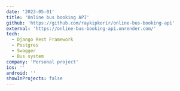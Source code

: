 ```yaml
---
date: '2023-05-01'
title: 'Online bus booking API'
github: 'https://github.com/raykipkorir/online-bus-booking-api'
external: 'https://online-bus-booking-api.onrender.com/'
tech:
  - Django Rest Framework
  - Postgres
  - Swagger
  - Bus system
company: 'Personal project'
ios: ''
android: ''
showInProjects: false
---
```

